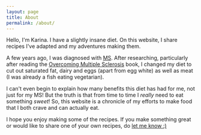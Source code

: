 ```yaml
---
layout: page
title: About
permalink: /about/
---
```


Hello, I'm Karina. I have a slightly insane diet. On this website, I share
recipes I've adapted and my adventures making them.

A few years ago, I was diagnosed with [MS][]. After researching, particularly
after reading the [Overcoming Multiple Sclerosis][] book, I changed my diet
to cut out saturated fat, dairy and eggs (apart from egg white) as well as
meat (I was already a fish eating vegetarian).

I can't even begin to explain how many benefits this diet has had for me,
not just for my MS! But the truth is that from time to time I *really*
need to eat something *sweet*! So, this website is a chronicle of my efforts
to make food that I both crave and can actually eat.

I hope you enjoy making some of the recipes. If you make something great or would like to share one of your own recipes, do [let me know :)][]

[Overcoming Multiple Sclerosis]: http://www.overcomingmultiplesclerosis.org/book/
[MS]: /ms/
[let me know :)]: /contribute